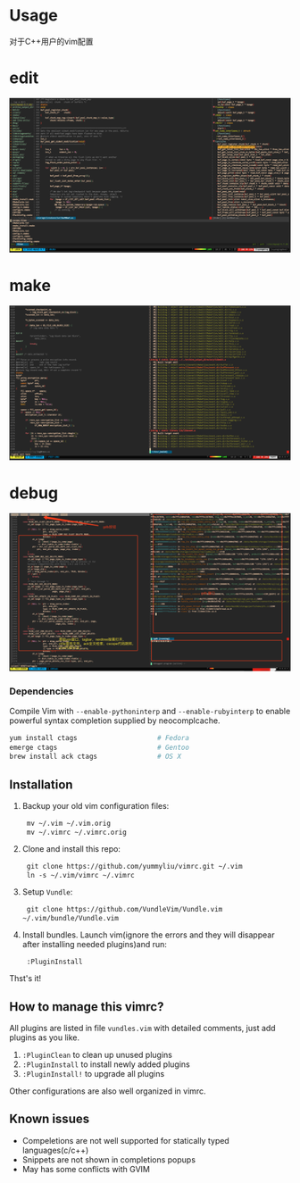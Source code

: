 # Usage
对于C++用户的vim配置

# edit

![](image/vim-edit.png)

# make

![](image/vim-make.png)

# debug

![](image/vim-gdb.png)

### Dependencies
Compile Vim with `--enable-pythoninterp` and `--enable-rubyinterp` to enable powerful syntax completion supplied by neocomplcache.

```bash
yum install ctags                    # Fedora
emerge ctags                         # Gentoo
brew install ack ctags               # OS X
```
## Installation

1. Backup your old vim configuration files:

        mv ~/.vim ~/.vim.orig
        mv ~/.vimrc ~/.vimrc.orig

2. Clone and install this repo:

        git clone https://github.com/yummyliu/vimrc.git ~/.vim
        ln -s ~/.vim/vimrc ~/.vimrc

3. Setup `Vundle`:

        git clone https://github.com/VundleVim/Vundle.vim ~/.vim/bundle/Vundle.vim

4. Install bundles. Launch vim(ignore the errors and they will disappear after installing needed plugins)and run:

        :PluginInstall

Thst's it!

## How to manage this vimrc?

All plugins are listed in file `vundles.vim` with detailed comments, just add plugins as you like.

1. `:PluginClean` to clean up unused plugins
2. `:PluginInstall` to install newly added plugins
3. `:PluginInstall!` to upgrade all plugins

Other configurations are also well organized in vimrc.
## Known issues

* Compeletions are not well supported for statically typed languages(c/c++)
* Snippets are not shown in completions popups
* May has some conflicts with GVIM
